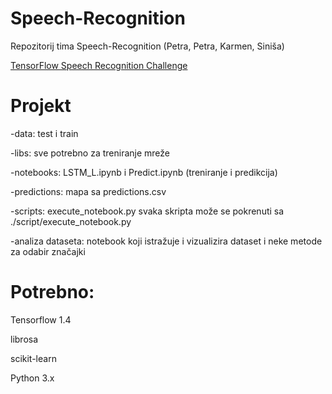# Speech-Recognition

Repozitorij tima Speech-Recognition (Petra, Petra, Karmen, Siniša)

[TensorFlow Speech Recognition Challenge](https://www.kaggle.com/c/tensorflow-speech-recognition-challenge#description)


# Projekt 

-data: test i train 

-libs: sve potrebno za treniranje mreže

-notebooks: LSTM_L.ipynb i Predict.ipynb (treniranje i predikcija)

-predictions: mapa sa predictions.csv

-scripts: execute_notebook.py svaka skripta može se pokrenuti sa ./script/execute_notebook.py

-analiza dataseta: notebook koji istražuje i vizualizira dataset i neke metode za odabir značajki

# Potrebno:

Tensorflow 1.4

librosa

scikit-learn

Python 3.x
